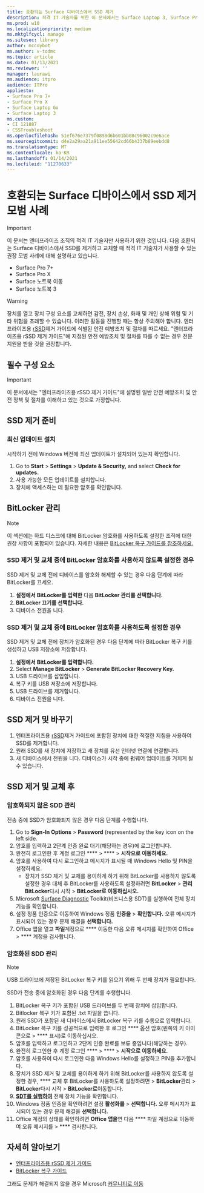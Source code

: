 ```yaml
---
title: 호환되는 Surface 디바이스에서 SSD 제거
description: 적격 IT 기술자를 위한 이 문서에서는 Surface Laptop 3, Surface Pro X 및 Surface Laptop Go에서 SSD를 제거하고 교체하는 데 권장되는 모범 사례에 대해 설명하고 있습니다.
ms.prod: w10
ms.localizationpriority: medium
ms.mktglfcycl: manage
ms.sitesec: library
author: mccoybot
ms.author: v-todmc
ms.topic: article
ms.date: 01/13/2021
ms.reviewer: ''
manager: laurawi
ms.audience: itpro
audience: ITPro
appliesto:
- Surface Pro 7+
- Surface Pro X
- Surface Laptop Go
- Surface Laptop 3
ms.custom:
- CI 121887
- CSSTroubleshoot
ms.openlocfilehash: 51ef676e7379f0898d6b601bb08c96002c9e6ace
ms.sourcegitcommit: d4e2a29aa21a911ee55642cd66b4337b89eebdd8
ms.translationtype: MT
ms.contentlocale: ko-KR
ms.lasthandoff: 01/14/2021
ms.locfileid: "11270633"
---
```

# 호환되는 Surface 디바이스에서 SSD 제거 모범 사례

> [!IMPORTANT]
> 이 문서는 엔터프라이즈 조직의 적격 IT 기술자만 사용하기 위한 것입니다. 다음 호환되는 Surface 디바이스에서 SSD를 제거하고 교체할 때 적격 IT 기술자가 사용할 수 있는 권장 모범 사례에 대해 설명하고 있습니다. 

- Surface Pro 7+
- Surface Pro X
- Surface 노트북 이동
- Surface 노트북 3

> [!WARNING]
> 장치를 열고 장치 구성 요소를 교체하면 감전, 장치 손상, 화재 및 개인 상해 위험 및 기타 위험을 초래할 수 있습니다.  이러한 활동을 진행할 때는 항상 주의해야 합니다. 엔터프라이즈용 [rSSD](https://www.microsoft.com/download/100440)제거 가이드에 식별된 안전 예방조치 및 절차를 따르세요. "엔터프라이즈용 rSSD 제거 가이드"에 지정된 안전 예방조치 및 절차를 따를 수 없는 경우 전문 지원을 받을 것을 권장합니다.

## 필수 구성 요소

> [!IMPORTANT]
> 이 문서에서는 "엔터프라이즈용 rSSD 제거 가이드"에 설명된 일반 안전 예방조치 및 안전 정책 및 절차를 이해하고 있는 것으로 가정합니다.

## SSD 제거 준비 

### 최신 업데이트 설치 

시작하기 전에 Windows 버전에 최신 업데이트가 설치되어 있는지 확인합니다.

1.  Go to **Start**  >  **Settings**  >  **Update & Security,** and select **Check for updates.**
2. 사용 가능한 모든 업데이트를 설치합니다.
3. 장치에 액세스하는 데 필요한 암호를 확인합니다.  
 
## BitLocker 관리 

> [!NOTE]
> 이 섹션에는 하드 디스크에 대해 BitLocker 암호화를 사용하도록 설정한 조직에 대한 권장 사항이 포함되어 있습니다. 자세한 내용은 [BitLocker 복구 가이드를 참조하세요.](https://docs.microsoft.com/windows/security/information-protection/bitlocker/bitlocker-recovery-guide-plan) 

### SSD 제거 및 교체 중에 BitLocker 암호화를 사용하지 않도록 설정한 경우

SSD 제거 및 교체 전에 디바이스를 암호화 해제할 수 있는 경우 다음 단계에 따라 BitLocker를 끄세요.

1.  **설정에서** **BitLocker를 입력한** 다음 **BitLocker 관리를 선택합니다.** 
2.  **BitLocker 끄기를 선택합니다.** 
3.  디바이스 전원을 니다. 

### SSD 제거 및 교체 중에 BitLocker 암호화를 사용하도록 설정한 경우

SSD 제거 및 교체 전에 장치가 암호화된 경우 다음 단계에 따라 BitLocker 복구 키를 생성하고 USB 저장소에 저장합니다.

1.  **설정에서** **BitLocker를 입력합니다.**
2. Select **Manage BitLocker**  > **Generate BitLocker Recovery Key.**
2.  USB 드라이브를 삽입합니다. 
4.  복구 키를 USB 저장소에 저장합니다.  
5.  USB 드라이브를 제거합니다.  
6.  디바이스 전원을 니다. 

## SSD 제거 및 바꾸기 

1.  엔터프라이즈용 [rSSD](https://www.microsoft.com/download/100440)제거 가이드에 포함된 장치에 대한 적절한 지침을 사용하여 SSD를 제거합니다. 
2.  원래 SSD를 새 장치에 저장하고 새 장치를 유선 인터넷 연결에 연결합니다.
3.  새 디바이스에서 전원을 니다. 디바이스가 시작 중에 펌웨어 업데이트를 거치게 될 수 있습니다.  
 
## SSD 제거 및 교체 후

### 암호화되지 않은 SDD 관리 

전송 중에 SSD가 암호화되지 않은 경우 다음 단계를 수행합니다. 

1.  Go to **Sign-In Options**  >  **Password** (represented by the key icon on the left side.  
2.  암호를 입력하고 2단계 인증 완료 대기(해당하는 경우)에 로그인합니다.
3.  완전히 로그인한 후 계정 로그인 ****  >  ****  >  **시작으로 이동하세요.**  
4.  암호를 사용하여 다시 로그인하고 메시지가 표시될 때 Windows Hello 및 PIN을 설정하세요. 
    - 장치가 SSD 제거 및 교체를 용이하게 하기 위해 BitLocker를 사용하지 않도록 설정한 경우 대체 후 BitLocker를 사용하도록 설정하려면 **BitLocker**  >  **관리 BitLocker**다시 시작  >  **BitLocker로 이동하십시오.**  
6.  Microsoft [Surface Diagnostic](surface-diagnostic-toolkit-for-business-intro.md) Toolkit(비즈니스용 SDT)를 실행하여 전체 장치 기능을 확인합니다.  
7.  설정 정품 인증으로 이동하여 Windows 정품 **인증을**  >  **확인합니다.**  오류 메시지가 표시되어 있는 경우 문제 해결을 **선택합니다.** 
8.  Office 앱을 열고 **파일**계정으로 **** 이동한 다음 오류 메시지를 확인하여 Office  >  **** 계정을 검사합니다.  

### 암호화된 SDD 관리 

> [!NOTE]
> USB 드라이브에 저장된 BitLocker 복구 키를 읽으기 위해 두 번째 장치가 필요합니다. 

SSD가 전송 중에 암호화된 경우 다음 단계를 수행합니다.

1.  BitLocker 복구 키가 포함된 USB 드라이브를 두 번째 장치에 삽입합니다. 
2.  Bitlocker 복구 키가 포함된 .txt 파일을 씁니다. 
3.  원래 SSD가 포함된 새 디바이스에서 BitLocker 복구 키를 수동으로 입력합니다.  
4.  BitLocker 복구 키를 성공적으로 입력한 후 로그인 **** 옵션 암호(왼쪽의 키 아이콘으로  >  **** 표시)로 이동하십시오.  
5.  암호를 입력하고 로그인하고 2단계 인증 완료를 보류 중입니다(해당하는 경우).
6.  완전히 로그인한 후 계정 로그인 ****  >  ****  >  **시작으로 이동하세요.**  
7.  암호를 사용하여 다시 로그인한 다음 Windows Hello를 설정하고 PIN을 추가합니다. 
8.  장치가 SSD 제거 및 교체를 용이하게 하기 위해 BitLocker를 사용하지 않도록 설정한 경우, **** 교체 후 BitLocker를 사용하도록 설정하려면  >  **BitLocker**관리  >  **BitLocker**다시 시작  >  **BitLocker로**이동합니다.  
9.  **[SDT를 실행하여](surface-diagnostic-toolkit-for-business-intro.md)** 전체 장치 기능을 확인합니다.  
10. Windows 정품 인증을 확인하려면 설정 **활성화를**  >  **선택합니다.**  오류 메시지가 표시되어 있는 경우 문제 해결을 **선택합니다.**
11. Office 계정의 상태를 확인하려면 **Office 앱을**연 다음 **** 파일 계정으로 이동하여 오류 메시지를  >  **** 검사합니다.

## 자세히 알아보기

- [엔터프라이즈용 rSSD 제거 가이드](https://www.microsoft.com/download/100440)
- [BitLocker 복구 가이드](https://docs.microsoft.com/windows/security/information-protection/bitlocker/bitlocker-recovery-guide-plan)

그래도 문제가 해결되지 않을 경우 Microsoft [커뮤니티로 이동](https://answers.microsoft.com/)
